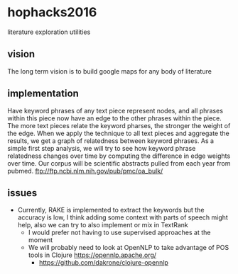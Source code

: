# hophacks2016
literature exploration utilities

## vision
The long term vision is to build google maps for any body of literature

## implementation
Have keyword phrases of any text piece represent nodes, and all phrases within this piece now have an edge to the other phrases within the piece. The more text pieces relate the keyword pharses, the stronger the weight of the edge. When we apply the technique to all text pieces and aggregate the results, we get a graph of relatedness between keyword phrases. As a simple first step analysis, we will try to see how keyword phrase relatedness changes over time by computing the difference in edge weights over time. Our corpus will be scientific abstracts pulled from each year from pubmed. ftp://ftp.ncbi.nlm.nih.gov/pub/pmc/oa_bulk/

## issues
- Currently, RAKE is implemented to extract the keywords but the accuracy is low, I think adding some context with parts of speech might help, also we can try to also implement or mix in TextRank
  - I would prefer not having to use supervised approaches at the moment
  - We will probably need to look at OpenNLP to take advantage of POS tools in Clojure https://opennlp.apache.org/
    - https://github.com/dakrone/clojure-opennlp
